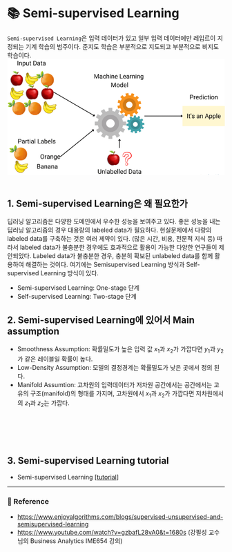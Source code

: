# :books: Semi-supervised Learning
`Semi-supervised Learning`은 입력 데이터가 있고 일부 입력 데이터에만 레입르이 지정되는 기계 학습의 범주이다. 준지도 학습은 부분적으로 지도되고 부분적으로 비지도 학습이다.
    ![](2022-12-26-11-41-45.png)
 </br></br>

## 1. Semi-supervised Learning은 왜 필요한가
딥러닝 알고리즘은 다양한 도메인에서 우수한 성능을 보여주고 있다. 좋은 성능을 내는 딥러닝 알고리즘의 경우 대용량의 labeled data가 필요하다. 현실문제에서 다량의 labeled data를 구축하는 것은 여러 제약이 있다. (많은 시간, 비용, 전문적 지식 등) 따라서 labeled data가 불충분한 경우에도 효과적으로 활용이 가능한 다양한 연구들이 제안되었다. Labeled data가 불충분한 경우, 충분히 확보된 unlabeled data를 함께 활용하여 해결하는 것이다. 여기에는 Semisupervised Learning 방식과 Self-supervised Learning 방식이 있다.
- Semi-supervised Learning: One-stage 단계
- Self-supervised Learning: Two-stage 단계

## 2. Semi-supervised Learning에 있어서 Main assumption
- Smoothness Assumption: 확률밀도가 높은 입력 값 $x_1$과 $x_2$가 가깝다면 $y_1$과 $y_2$가 같은 레이블일 확률이 높다.
- Low-Density Assumption: 모델의 결정경계는 확률밀도가 낮은 곳에서 정의 된다.
- Manifold Assumtion: 고차원의 입력데이터가 저차원 공간에서는 공간에서는 고유의 구조(manifold)의 형태를 가지며, 고차원에서 $x_1$과 $x_2$가 가깝다면 저차원에서의 $z_1$과 $z_2$는 가깝다.


</br></br>
---
## 3. Semi-supervised Learning tutorial
- Semi-supervised Learning  [[tutorial](https://github.com/rch1025/Business-Analytics/blob/main/Semi-supervised%20Learning/Semi%20supervised%20Learning%20tutorial.ipynb)]


---
### :postbox: Reference
- https://www.enjoyalgorithms.com/blogs/supervised-unsupervised-and-semisupervised-learning
- https://www.youtube.com/watch?v=gzbafL28vA0&t=1680s (강필성 교수님의 Business Analytics IME654 강의)
